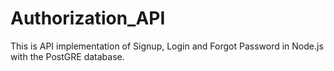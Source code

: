 # Authorization_API


This is API implementation of Signup, Login and Forgot Password in Node.js with the PostGRE database.
